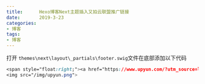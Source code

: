 ```yaml
---
title:      Hexo博客Next主题插入又拍云联盟推广链接
date:       2019-3-23
categories:
- 博客
tags:
- 博客
---
```


打开 `themes\next\layout\_partials\footer.swig`文件在底部添加以下代码

```css
<span style="float:right;"><a href="https://www.upyun.com/?utm_source=lianmeng&utm_medium=referral" target="_blank" rel="nofollow">
<img src="/img/upyun.png">
```

